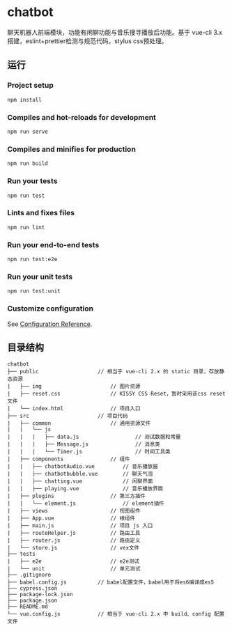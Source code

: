 # chatbot

聊天机器人前端模块，功能有闲聊功能与音乐搜寻播放后功能。基于 vue-cli 3.x搭建，eslint+prettier检测与规范代码，stylus css预处理。



## 运行

### Project setup

```
npm install
```

### Compiles and hot-reloads for development

```
npm run serve
```

### Compiles and minifies for production

```
npm run build
```

### Run your tests

```
npm run test
```

### Lints and fixes files

```
npm run lint
```

### Run your end-to-end tests

```
npm run test:e2e
```

### Run your unit tests

```
npm run test:unit
```

### Customize configuration

See [Configuration Reference](https://cli.vuejs.org/config/).



## 目录结构

```
chatbot
├── public                   // 相当于 vue-cli 2.x 的 static 目录，存放静态资源
|   ├── img                      // 图片资源 
|   ├── reset.css                // KISSY CSS Reset，暂时采用该css reset文件
|   └── index.html               // 项目入口
├── src                      // 项目代码
|   ├── common                   // 通用资源文件
|   |   └── js
|   |   |   ├── data.js                  // 测试数据和常量
|   |   |   ├── Message.js               // 消息类
|   |   |   └── Timer.js                 // 时间工具类
|   ├── components               // 组件
|   |   ├── chatbotAudio.vue         // 音乐播放器
|   |   ├── chatbotbubble.vue        // 聊天气泡
|   |   ├── chatting.vue             // 闲聊界面
|   |   ├── playing.vue              // 音乐播放界面
|   ├── plugins                  // 第三方插件
|   |   └── element.js               // element插件
|   ├── views                    // 视图组件
|   ├── App.vue                  // 根组件
|   ├── main.js                  // 项目 js 入口
|   ├── routeHelper.js           // 路由工具
|   ├── router.js                // 路由定义
|   └── store.js                 // vex文件
├── tests
|   ├── e2e                      // e2e测试
|   └── unit                     // 单元测试
├── .gitignore
├── babel.config.js          // babel配置文件，babel用于将es6编译成es5
├── cypress.json
├── package-lock.json
├── package.json
├── README.md
└── vue.config.js            // 相当于 vue-cli 2.x 中 build、config 配置文件
```

